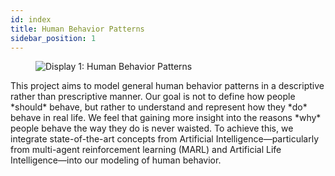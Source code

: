 ```yaml
---
id: index
title: Human Behavior Patterns
sidebar_position: 1
---
```

<figure style={{ textAlign: 'center' }}>
  <img src="/img/display-1.jpg" alt="Display 1: Human Behavior Patterns" />
</figure>
This project aims to model general human behavior patterns in a descriptive rather than prescriptive manner. Our goal is not to define how people *should* behave, but rather to understand and represent how they *do* behave in real life. We feel that gaining more insight into the reasons *why* people behave the way they do is never waisted. To achieve this, we integrate state-of-the-art concepts from Artificial Intelligence—particularly from multi-agent reinforcement learning (MARL) and Artificial Life Intelligence—into our modeling of human behavior.
